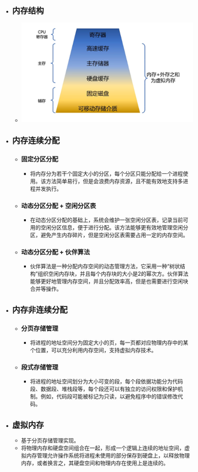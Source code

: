 - ## 内存结构
	- ![计操_内存管理_2.png](../assets/计操_内存管理_2_1676718894614_0.png)
- ## 内存连续分配
	- ### 固定分区分配
		- 将内存分为若干个固定大小的分区，每个分区只能分配给一个进程使用。该方法简单易行，但是会浪费内存资源，且不能有效地支持多进程并发执行。
	- ### 动态分区分配 + 空闲分区表
		- 在动态分区分配的基础上，系统会维护一张空闲分区表，记录当前可用的空闲分区信息，便于进行分配。该方法能够更有效地管理空闲分区，避免产生内存碎片，但是空闲分区表需要占用一定的内存空间。
	- ### 动态分区分配 + 伙伴算法
		- 伙伴算法是一种分配内存空间的动态管理方法，它采用一种“树状结构”组织空闲内存块，并且每个内存块的大小是2的幂次方。伙伴算法能够更好地管理内存空间，并且分配效率高，但是也需要进行空闲块合并等操作。
- ## 内存非连续分配
	- ### 分页存储管理
		- 将进程的地址空间分为固定大小的页，每一页都对应物理内存中的某个位置，可以充分利用内存空间，支持虚拟内存技术。
	- ### 段式存储管理
		- 将进程的地址空间划分为大小可变的段，每个段依据功能分为代码段、数据段、堆栈段等，每个段还可以有独立的访问权限和保护机制。例如，代码段可能被标记为只读，以避免程序中的错误修改代码。
- ## 虚拟内存
	- 基于分页存储管理实现。
	- 将物理内存和硬盘空间组合在一起，形成一个逻辑上连续的地址空间，虚拟内存管理允许操作系统将进程未使用的部分保存到硬盘上，以释放物理内存，或者换言之，其硬盘空间和物理内存在使用上是连续的。